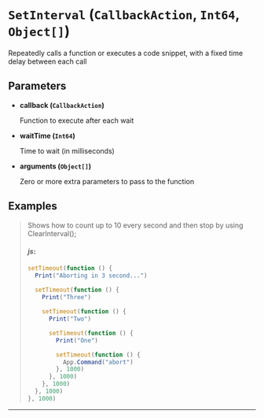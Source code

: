 # `SetInterval` (`CallbackAction`, `Int64`, `Object[]`)


Repeatedly calls a function or executes a code snippet, with a fixed time delay between each call


## Parameters

* **callback (`CallbackAction`)** 

	Function to execute after each wait

* **waitTime (`Int64`)** 

	Time to wait (in milliseconds)

* **arguments (`Object[]`)** 

	Zero or more extra parameters to pass to the function


## Examples

> Shows how to count up to 10 every second and then stop by using ClearInterval();
> 
> #### _js_:
> ```js
> setTimeout(function () {
>   Print("Aborting in 3 second...")
>    
>   setTimeout(function () {
>     Print("Three")
> 
>     setTimeout(function () {
>       Print("Two")
> 
>       setTimeout(function () {
>         Print("One")
> 
>         setTimeout(function () {
>           App.Command("abort")
>         }, 1000)
>       }, 1000)
>     }, 1000)
>   }, 1000)
> }, 1000)
> ```
---